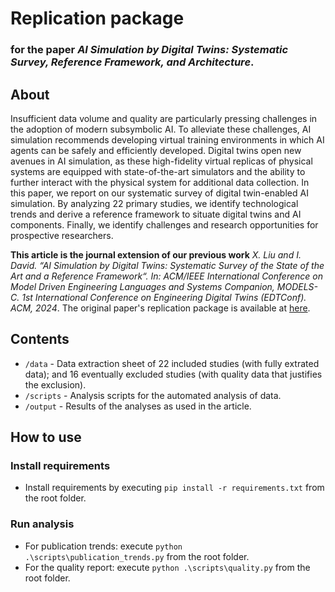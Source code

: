 # Replication package

### for the paper _AI Simulation by Digital Twins: Systematic Survey, Reference Framework, and Architecture_.


## About
Insufficient data volume and quality are particularly pressing challenges in the adoption of modern subsymbolic AI. To alleviate these challenges, AI simulation recommends developing virtual training environments in which AI agents can be safely and efficiently developed. Digital twins open new avenues in AI simulation, as these high-fidelity virtual replicas of physical systems are equipped with state-of-the-art simulators and the ability to further interact with the physical system for additional data collection. In this paper, we report on our systematic survey of digital twin-enabled AI simulation. By analyzing 22 primary studies, we identify technological trends and derive a reference framework to situate digital twins and AI components. Finally, we identify challenges and research opportunities for prospective researchers.

**This article is the journal extension of our previous work** _X. Liu and I. David. “AI Simulation by Digital Twins: Systematic Survey of the State of the Art and a Reference Framework“. In: ACM/IEEE International Conference on Model Driven Engineering Languages and Systems Companion, MODELS-C. 1st International Conference on Engineering Digital Twins (EDTConf). ACM, 2024_. The original paper's replication package is available at [here](https://zenodo.org/doi/10.5281/zenodo.13293237).

## Contents

- `/data` - Data extraction sheet of 22 included studies (with fully extrated data); and 16 eventually excluded studies (with quality data that justifies the exclusion).
- `/scripts` - Analysis scripts for the automated analysis of data.
- `/output` - Results of the analyses as used in the article.

## How to use

### Install requirements
- Install requirements by executing `pip install -r requirements.txt` from the root folder.

### Run analysis
- For publication trends: execute `python .\scripts\publication_trends.py` from the root folder.
- For the quality report: execute `python .\scripts\quality.py` from the root folder.
